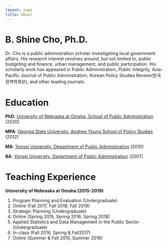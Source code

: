 ```yaml
---
layout: page
title: About
---
```


# B. Shine Cho, Ph.D.
Dr. Cho is a public administration scholar investigating local government affairs. His research interest revolves around, but not limited to, public budgeting and finance, urban management, and public participation. His scholarly work has appeared in Public Administration, Public Integrity, Asia-Pacific Journal of Public Administration, Korean Policy Studies Review(한국정책학회보), and other leading journals. 

# Education
**PhD**: [University of Nebraska at Omaha, School of Public Administration](spa.unomaha.edu) (2020)

**MPA**: [Georgia State University, Andrew Young School of Policy Studies](aysps.gsu.edu) (2012)

**MA**: [Yonsei University, Department of Public Administration](yupa.yonsei.ac.kr) (2010)

**BA**: [Yonsei University, Department of Public Administration](yupa.yonsei.ac.kr) (2007)

# Teaching Experience
**University of Nebraska at Omaha (2015-2019)**
1. Program Planning and Evaluation (Undergraduate)
  1. Online (Fall 2017, Fall 2018, Fall 2019)
1. Strategic Planning (Undergraduate)
  1. Online (Spring 2015, Spring 2016, Spring 2018)
1. Applied Statistics and Data Management in the Public Sector (Undergraduate)
  1. In-class (Fall 2016, Spring & Fall2017)
  1. Online (Summer & Fall 2015, Summer 2016)
